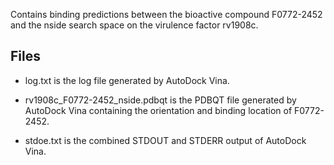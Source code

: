 Contains binding predictions between the bioactive compound F0772-2452 and the nside search space on the virulence factor rv1908c.

## Files

- log.txt is the log file generated by AutoDock Vina.

- rv1908c_F0772-2452_nside.pdbqt is the PDBQT file generated by AutoDock Vina containing the orientation and binding location of F0772-2452.

- stdoe.txt is the combined STDOUT and STDERR output of AutoDock Vina.


